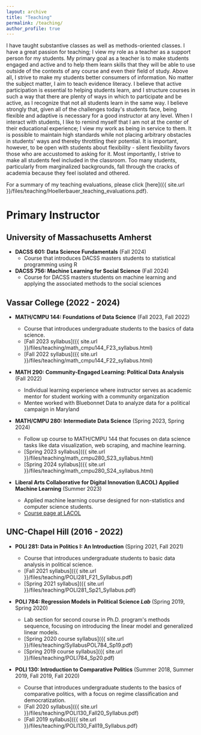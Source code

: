```yaml
---
layout: archive
title: "Teaching"
permalink: /teaching/
author_profile: true
---
```


I have taught substantive classes as well as methods-oriented classes. I have a great passion for teaching; I view my role as a teacher as a support person for my students. My primary goal as a teacher is to make students engaged and active and to help them learn skills that they will be able to use outside of the contexts of any course and even their field of study. Above all, I strive to make my students better consumers of information. No matter the subject matter, I aim to teach evidence literacy. I believe that active participation is essential to helping students learn, and I structure courses in such a way that there are plenty of ways in which to participate and be active, as I recognize that not all students learn in the same way. I believe strongly that, given all of the challenges today's students face, being flexible and adaptive is necessary for a good instructor at any level. When I interact with students, I like to remind myself that I am not at the center of their educational experience; I view my work as being in service to them. It is possible to maintain high standards while not placing arbitrary obstacles in students' ways and thereby throttling their potential. It is important, however, to be open with students about flexibility - silent flexibility favors those who are accustomed to asking for it. Most importantly, I strive to make all students feel included in the classroom. Too many students, particularly from marginalized backgrounds, fall through the cracks of academia because they feel isolated and othered.

For a summary of my teaching evaluations, please click [here]({{ site.url }}/files/teaching/Hoellerbauer_teaching_evaluations.pdf).


# Primary Instructor

## University of Massachusetts Amherst

* **DACSS 601: Data Science Fundamentals** (Fall 2024)
  * Course that introduces DACSS masters students to statistical programming
  using R
* **DACSS 756: Machine Learning for Social Science** (Fall 2024)
  * Course for DACSS masters students on machine learning and applying the
  associated methods to the social sciences

## Vassar College (2022 - 2024)

* **MATH/CMPU 144: Foundations of Data Science** (Fall 2023, Fall 2022)
  * Course that introduces undergraduate students to the basics of data science.
  * [Fall 2023 syllabus]({{ site.url }}/files/teaching/math_cmpu144_F23_syllabus.html)
  * [Fall 2022 syllabus]({{ site.url }}/files/teaching/math_cmpu144_F22_syllabus.html)

* **MATH 290: Community-Engaged Learning: Political Data Analysis** (Fall 2022)
  * Individual learning experience where instructor serves as academic mentor for
  student working with a community organization
  * Mentee worked with Bluebonnet Data to analyze data for a political campaign
  in Maryland

* **MATH/CMPU 280: Intermediate Data Science** (Spring 2023, Spring 2024)
  * Follow up course to MATH/CMPU 144 that focuses on data science tasks like
  data visualization, web scraping, and machine learning.
  * [Spring 2023 syllabus]({{ site.url }}/files/teaching/math_cmpu280_S23_syllabus.html)
  * [Spring 2024 syllabus]({{ site.url }}/files/teaching/math_cmpu280_S24_syllabus.html)

* **Liberal Arts Collaborative for Digital Innovation (LACOL) Applied Machine Learning** (Summer 2023)
  * Applied machine learning course designed for non-statistics and computer
  science students.
  * [Course page at LACOL](https://lacol.net/applied-ml/)

## UNC-Chapel Hill (2016 - 2022)

* **POLI 281: Data in Politics I: An Introduction** (Spring 2021, Fall 2021)
  * Course that introduces undergraduate students to basic data analysis in political science.
  * [Fall 2021 syllabus]({{ site.url }}/files/teaching/POLI281_F21_Syllabus.pdf)
  * [Spring 2021 syllabus]({{ site.url }}/files/teaching/POLI281_Sp21_Syllabus.pdf)

* **POLI 784: Regression Models in Political Science _Lab_** (Spring 2019, Spring 2020)
  * Lab section for second course in Ph.D. program's methods sequence, focusing on introducing the linear model and generalized linear models.
  * [Spring 2020 course syllabus]({{ site.url }}/files/teaching/SyllabusPOL784_Sp19.pdf)
  * [Spring 2019 course syllabus]({{ site.url }}/files/teaching/POLI784_Sp20.pdf)

* **POLI 130: Introduction to Comparative Politics** (Summer 2018, Summer 2019, Fall 2019, Fall 2020)
  * Course that introduces undergraduate students to the basics of comparative politics, with a focus on regime classification and democratization.
  * [Fall 2020 syllabus]({{ site.url }}/files/teaching/POLI130_Fall20_Syllabus.pdf)
  * [Fall 2019 syllabus]({{ site.url }}/files/teaching/POLI130_Fall19_Syllabus.pdf)
